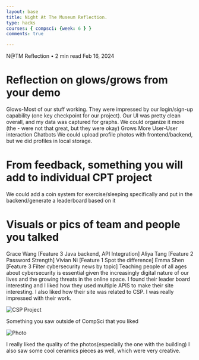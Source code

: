 ```yaml
---
layout: base
title: Night At The Museum Reflection.
type: hacks
courses: { compsci: {week: 6 } }
comments: true

---
```

N@TM Reflection • 2 min read
Feb 16, 2024


# Reflection on glows/grows from your demo
Glows-Most of our stuff working. They were impressed by our login/sign-up capability (one key checkpoint for our project). Our UI was pretty clean overall, and my data was captured for graphs. We could organize it more (the - were not that great, but they were okay)
Grows
More User-User interaction
Chatbots
We could upload profile photos with frontend/backend, but we did profiles in local storage.  

# From feedback, something you will add to individual CPT project
 
We could add a coin system for exercise/sleeping specifically  and put in the backend/generate a leaderboard based on it

# Visuals or pics of team and people you talked

Grace Wang [Feature 3 Java backend, API Integration]
Aliya Tang [Feature 2 Password Strength]
Vivian Ni [Feature 1 Spot the difference]
Emma Shen [Feature 3 Filter cybersecurity news by topic]
Teaching people of all ages about cybersecurity is essential given the increasingly digital nature of our lives and the growing threats in the online space. I found their leader board interesting and I liked how they used multiple APIS to make their site interesting. I also liked how their site was related to CSP.  I was really impressed with their work. 

![CSP Project](/Nighthawk-Pages/images/computer.png)

Something you saw outside of CompSci that you liked

![Photo](/Nighthawk-Pages/images/photos.png)

I really liked the quality of the photos(especially the one with the building) I also saw some cool ceramics pieces as well, which were very creative.










